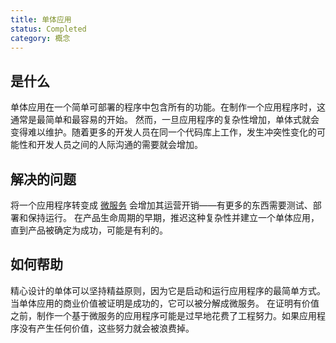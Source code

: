 ```yaml
---
title: 单体应用
status: Completed
category: 概念
---
```


## 是什么

单体应用在一个简单可部署的程序中包含所有的功能。在制作一个应用程序时，这通常是最简单和最容易的开始。
然而，一旦应用程序的复杂性增加，单体式就会变得难以维护。随着更多的开发人员在同一个代码库上工作，发生冲突性变化的可能性和开发人员之间的人际沟通的需要就会增加。

## 解决的问题

将一个应用程序转变成 [微服务](/zh-cn/microservices/) 会增加其运营开销——有更多的东西需要测试、部署和保持运行。
在产品生命周期的早期，推迟这种复杂性并建立一个单体应用，直到产品被确定为成功，可能是有利的。

## 如何帮助

精心设计的单体可以坚持精益原则，因为它是启动和运行应用程序的最简单方式。当单体应用的商业价值被证明是成功的，它可以被分解成微服务。
在证明有价值之前，制作一个基于微服务的应用程序可能是过早地花费了工程努力。如果应用程序没有产生任何价值，这些努力就会被浪费掉。
